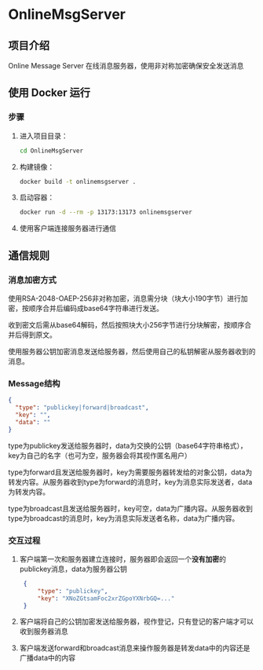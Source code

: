 # OnlineMsgServer

## 项目介绍
Online Message Server 在线消息服务器，使用非对称加密确保安全发送消息

## 使用 Docker 运行

### 步骤
1. 进入项目目录：
    ```bash
    cd OnlineMsgServer
    ```

2. 构建镜像：
    ```bash
    docker build -t onlinemsgserver .
    ```

3. 启动容器：
    ```bash
    docker run -d --rm -p 13173:13173 onlinemsgserver
    ```

4. 使用客户端连接服务器进行通信

## 通信规则

### 消息加密方式
使用RSA-2048-OAEP-256非对称加密，消息需分块（块大小190字节）进行加密，按顺序合并后编码成base64字符串进行发送。

收到密文后需从base64解码，然后按照块大小256字节进行分块解密，按顺序合并后得到原文。

使用服务器公钥加密消息发送给服务器，然后使用自己的私钥解密从服务器收到的消息。

### Message结构
```json
{
  "type": "publickey|forward|broadcast",
  "key": "",
  "data": ""
}
```
type为publickey发送给服务器时，data为交换的公钥（base64字符串格式），key为自己的名字（也可为空，服务器会将其视作匿名用户）

type为forward且发送给服务器时，key为需要服务器转发给的对象公钥，data为转发内容。从服务器收到type为forward的消息时，key为消息实际发送者，data为转发内容。

type为broadcast且发送给服务器时，key可空，data为广播内容。从服务器收到type为broadcast的消息时，key为消息实际发送者名称，data为广播内容。

### 交互过程
1. 客户端第一次和服务器建立连接时，服务器即会返回一个**没有加密**的publickey消息，data为服务器公钥
   ```json
    {
        "type": "publickey",
        "key": "XNoZGtsamFoc2xrZGpoYXNrbGQ=..."
    }
    ```
2. 客户端将自己的公钥加密发送给服务器，视作登记，只有登记的客户端才可以收到服务器消息

3. 客户端发送forward和broadcast消息来操作服务器是转发data中的内容还是广播data中的内容



